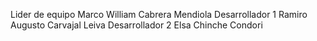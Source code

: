 Lider de equipo Marco William Cabrera Mendiola
Desarrollador 1 Ramiro Augusto Carvajal Leiva
Desarrollador 2 Elsa Chinche Condori
